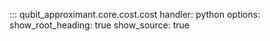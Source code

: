 ::: qubit_approximant.core.cost.cost
	handler: python
	options:
		show_root_heading: true
		show_source: true
